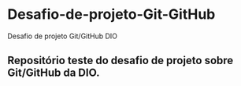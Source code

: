 # Desafio-de-projeto-Git-GitHub
Desafio de projeto Git/GitHub DIO

## Repositório teste do desafio de projeto sobre Git/GitHub da DIO.
